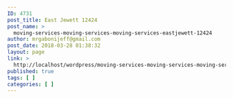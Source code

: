 ```yaml
---
ID: 4731
post_title: East Jewett 12424
post_name: >
  moving-services-moving-services-moving-services-eastjewett-12424
author: mrgabonijeff@gmail.com
post_date: 2018-03-28 01:38:32
layout: page
link: >
  http://localhost/wordpress/moving-services-moving-services-moving-services-eastjewett-12424/
published: true
tags: [ ]
categories: [ ]
---
```

